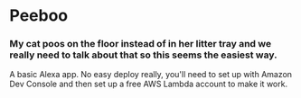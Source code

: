 # Peeboo
### My cat poos on the floor instead of in her litter tray and we really need to talk about that so this seems the easiest way.

A basic Alexa app. No easy deploy really, you'll need to set up with Amazon Dev Console and then set up a free AWS Lambda account to make it work.
